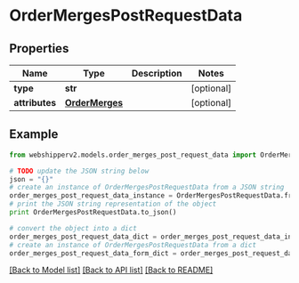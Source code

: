 # OrderMergesPostRequestData


## Properties
Name | Type | Description | Notes
------------ | ------------- | ------------- | -------------
**type** | **str** |  | [optional] 
**attributes** | [**OrderMerges**](OrderMerges.md) |  | [optional] 

## Example

```python
from webshipperv2.models.order_merges_post_request_data import OrderMergesPostRequestData

# TODO update the JSON string below
json = "{}"
# create an instance of OrderMergesPostRequestData from a JSON string
order_merges_post_request_data_instance = OrderMergesPostRequestData.from_json(json)
# print the JSON string representation of the object
print OrderMergesPostRequestData.to_json()

# convert the object into a dict
order_merges_post_request_data_dict = order_merges_post_request_data_instance.to_dict()
# create an instance of OrderMergesPostRequestData from a dict
order_merges_post_request_data_form_dict = order_merges_post_request_data.from_dict(order_merges_post_request_data_dict)
```
[[Back to Model list]](../README.md#documentation-for-models) [[Back to API list]](../README.md#documentation-for-api-endpoints) [[Back to README]](../README.md)



